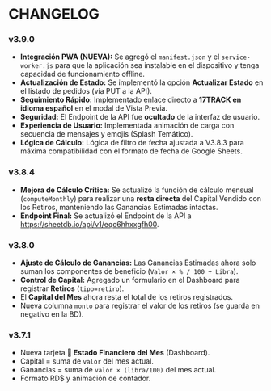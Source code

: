 # CHANGELOG

### v3.9.0
- **Integración PWA (NUEVA):** Se agregó el `manifest.json` y el `service-worker.js` para que la aplicación sea instalable en el dispositivo y tenga capacidad de funcionamiento offline.
- **Actualización de Estado:** Se implementó la opción **Actualizar Estado** en el listado de pedidos (vía PUT a la API).
- **Seguimiento Rápido:** Implementado enlace directo a **17TRACK en idioma español** en el modal de Vista Previa.
- **Seguridad:** El Endpoint de la API fue **ocultado** de la interfaz de usuario.
- **Experiencia de Usuario:** Implementada animación de carga con secuencia de mensajes y emojis (Splash Temático).
- **Lógica de Cálculo:** Lógica de filtro de fecha ajustada a V3.8.3 para máxima compatibilidad con el formato de fecha de Google Sheets.

### v3.8.4
- **Mejora de Cálculo Crítica:** Se actualizó la función de cálculo mensual (`computeMonthly`) para realizar una **resta directa** del Capital Vendido con los Retiros, manteniendo las Ganancias Estimadas intactas.
- **Endpoint Final:** Se actualizó el Endpoint de la API a https://sheetdb.io/api/v1/eqc6hhxxgfh00.

### v3.8.0
- **Ajuste de Cálculo de Ganancias:** Las Ganancias Estimadas ahora solo suman los componentes de beneficio (`Valor × % / 100 + Libra`).
- **Control de Capital:** Agregado un formulario en el Dashboard para registrar **Retiros** (`tipo=retiro`).
- El **Capital del Mes** ahora resta el total de los retiros registrados.
- Nueva columna `monto` para registrar el valor de los retiros (se guarda en negativo en la BD).

### v3.7.1
- Nueva tarjeta **💼 Estado Financiero del Mes** (Dashboard).
- Capital = suma de `valor` del mes actual.
- Ganancias = suma de `valor × (libra/100)` del mes actual.
- Formato RD$ y animación de contador.
